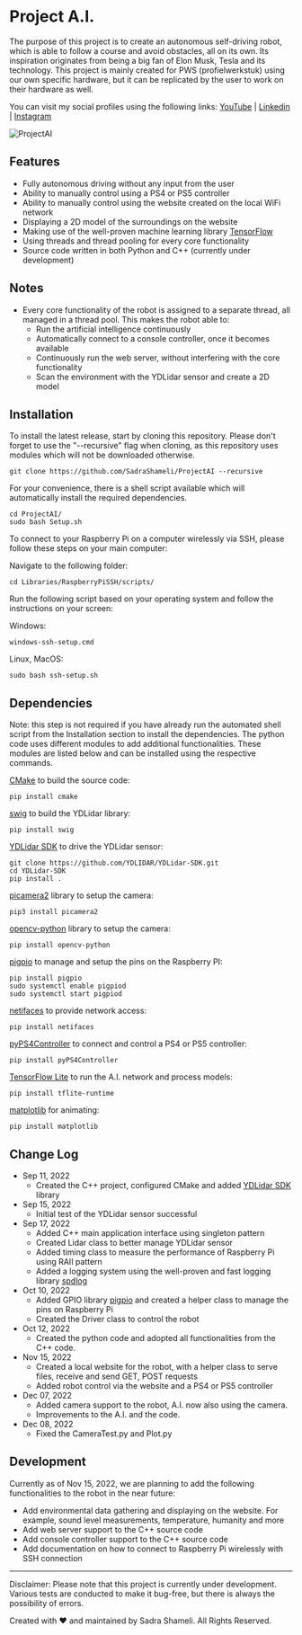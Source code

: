 # Project A.I.

The purpose of this project is to create an autonomous self-driving robot, which is able to follow a course and avoid obstacles, all on its own. 
Its inspiration originates from being a big fan of Elon Musk, Tesla and its technology.
This project is mainly created for PWS (profielwerkstuk) using our own specific hardware, but it can be replicated by the user to work on their hardware as well.

You can visit my social profiles using the following links: 
[YouTube](https://www.youtube.com/@sadrashameli) | [Linkedin](https://www.linkedin.com/in/sadra-shameli-35844b1b3) | [Instagram](https://www.instagram.com/sadra_shml/)


![ProjectAI](Documentation/Pictures/DSC0568.jpg "ProjectAI")


## Features

- Fully autonomous driving without any input from the user
- Ability to manually control using a PS4 or PS5 controller
- Ability to manually control using the website created on the local WiFi network
- Displaying a 2D model of the surroundings on the website 
- Making use of the well-proven machine learning library [TensorFlow](https://github.com/tensorflow/tensorflow)
- Using threads and thread pooling for every core functionality
- Source code written in both Python and C++ (currently under development)


## Notes

- Every core functionality of the robot is assigned to a separate thread, all managed in a thread pool. This makes the robot able to:
    - Run the artificial intelligence continuously
    - Automatically connect to a console controller, once it becomes available
    - Continuously run the web server, without interfering with the core functionality
    - Scan the environment with the YDLidar sensor and create a 2D model

## Installation

To install the latest release, start by cloning this repository. Please don't forget to use the "--recursive" flag when cloning, as this repository uses modules which will not be downloaded otherwise.

```
git clone https://github.com/SadraShameli/ProjectAI --recursive
```

For your convenience, there is a shell script available which will automatically install the required dependencies.

```
cd ProjectAI/
sudo bash Setup.sh
```

To connect to your Raspberry Pi on a computer wirelessly via SSH, please follow these steps on your main computer:

Navigate to the following folder:

```
cd Libraries/RaspberryPiSSH/scripts/
```

Run the following script based on your operating system and follow the instructions on your screen:

Windows:
```
windows-ssh-setup.cmd
```

Linux, MacOS:
```
sudo bash ssh-setup.sh
```

## Dependencies

Note: this step is not required if you have already run the automated shell script from the Installation section to install the dependencies.
The python code uses different modules to add additional functionalities. These modules are listed below and can be installed using the respective commands.

[CMake](https://pypi.org/project/cmake) to build the source code:
```
pip install cmake
```

[swig](https://pypi.org/project/swig/) to build the YDLidar library:
```
pip install swig
```

[YDLidar SDK](https://github.com/YDLIDAR/YDLidar-SDK) to drive the YDLidar sensor:
```
git clone https://github.com/YDLIDAR/YDLidar-SDK.git
cd YDLidar-SDK
pip install .
```

[picamera2](https://pypi.org/project/picamera2) library to setup the camera:
```
pip3 install picamera2
```

[opencv-python](https://pypi.org/project/opencv-python) library to setup the camera:
```
pip install opencv-python
```

[pigpio](https://pypi.org/project/pigpio) to manage and setup the pins on the Raspberry PI:
```
pip install pigpio
sudo systemctl enable pigpiod
sudo systemctl start pigpiod 
```

[netifaces](https://pypi.org/project/netifaces) to provide network access:
```
pip install netifaces
```

[pyPS4Controller](https://pypi.org/project/pyPS4Controller) to connect and control a PS4 or PS5 controller:
```
pip install pyPS4Controller
```

[TensorFlow Lite](https://www.tensorflow.org/lite/guide/python) to run the A.I. network and process models:
```
pip install tflite-runtime
```

[matplotlib](https://pypi.org/project/matplotlib) for animating:
```
pip install matplotlib
```

## Change Log

- Sep 11, 2022
    - Created the C++ project, configured CMake and added [YDLidar SDK](https://github.com/YDLIDAR/YDLidar-SDK) library
- Sep 15, 2022
    - Initial test of the YDLidar sensor successful
- Sep 17, 2022
    - Added C++ main application interface using singleton pattern
    - Created Lidar class to better manage YDLidar sensor
    - Added timing class to measure the performance of Raspberry Pi using RAII pattern
    - Added a logging system using the well-proven and fast logging library [spdlog](https://github.com/gabime/spdlog)
- Oct 10, 2022
    - Added GPIO library [pigpio](https://github.com/joan2937/pigpio) and created a helper class to manage the pins on Raspberry Pi
    - Created the Driver class to control the robot 
- Oct 12, 2022
    - Created the python code and adopted all functionalities from the C++ code. 
- Nov 15, 2022
    - Created a local website for the robot, with a helper class to serve files, receive and send GET, POST requests
    - Added robot control via the website and a PS4 or PS5 controller
- Dec 07, 2022
    - Added camera support to the robot, A.I. now also using the camera.
    - Improvements to the A.I. and the code.
- Dec 08, 2022
    - Fixed the CameraTest.py and Plot.py

## Development

Currently as of Nov 15, 2022, we are planning to add the following functionalities to the robot in the near future:

- Add environmental data gathering and displaying on the website. For example, sound level measurements, temperature, humanity and more
- Add web server support to the C++ source code
- Add console controller support to the C++ source code
- Add documentation on how to connect to Raspberry Pi wirelessly with SSH connection


-----
Disclaimer: Please note that this project is currently under development. Various tests are conducted to make it bug-free, but there is always the possibility of errors.

Created with ♥ and maintained by Sadra Shameli. All Rights Reserved.